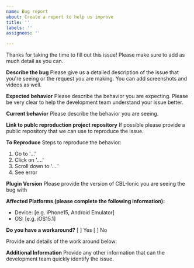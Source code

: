 ```yaml
---
name: Bug report
about: Create a report to help us improve
title: ''
labels: ''
assignees: ''

---
```


Thanks for taking the time to fill out this issue! Please make sure to add as much detail as you can.

**Describe the bug**
Please give us a detailed description of the issue that you're seeing or the request you are making. You can add screenshots and videos as well.

**Expected behavior**
Please describe the behavior you are expecting.  Please be very clear to help the development team understand your issue better.

**Current behavior**
Please describe the behavior you are seeing.

**Link to publc reproduction project repository**
If possible please provide a public repository that we can use to reproduce the issue.

**To Reproduce**
Steps to reproduce the behavior:
1. Go to '...'
2. Click on '....'
3. Scroll down to '....'
4. See error

**Plugin Version**
Please provide the version of CBL-Ionic you are seeing the bug with

**Affected Platforms (please complete the following information):**
 - Device: [e.g. iPhone15, Android Emulator]
 - OS: [e.g. iOS15.1]

**Do you have a workaround?**
[ ] Yes
[ ] No

Provide and details of the work around below:

**Additional Information**
Provide any other information that can the development team quickly identify the issue.
